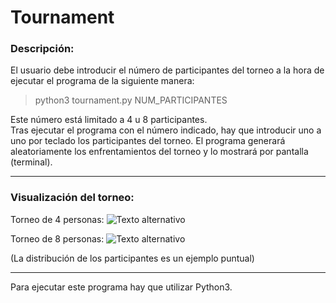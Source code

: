 # Tournament

### Descripción:
El usuario debe introducir el número de participantes del torneo a la hora de ejecutar el programa de 
la siguiente manera: 

> python3 tournament.py NUM_PARTICIPANTES  

Este número está limitado a 4 u 8 participantes.  
Tras ejecutar el programa con el número indicado, hay que introducir uno a uno por teclado los participantes
del torneo. El programa generará aleatoriamente los enfrentamientos del torneo y lo mostrará por pantalla (terminal).

-----------

### Visualización del torneo:

Torneo de 4 personas:
![Texto alternativo](/torneo_4.jpg)

Torneo de 8 personas:
![Texto alternativo](/torneo_8.jpg)

(La distribución de los participantes es un ejemplo puntual)

-----------

Para ejecutar este programa hay que utilizar Python3.
